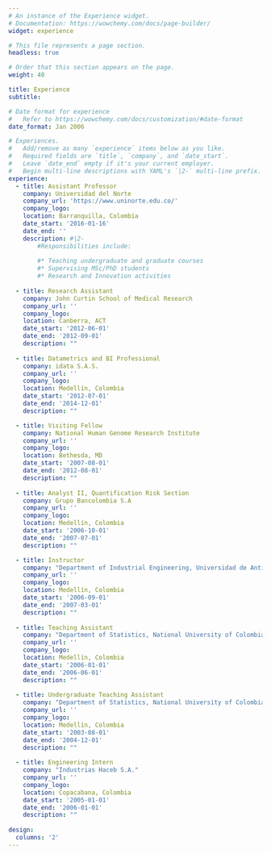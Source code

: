 ```yaml
---
# An instance of the Experience widget.
# Documentation: https://wowchemy.com/docs/page-builder/
widget: experience

# This file represents a page section.
headless: true

# Order that this section appears on the page.
weight: 40

title: Experience
subtitle:

# Date format for experience
#   Refer to https://wowchemy.com/docs/customization/#date-format
date_format: Jan 2006

# Experiences.
#   Add/remove as many `experience` items below as you like.
#   Required fields are `title`, `company`, and `date_start`.
#   Leave `date_end` empty if it's your current employer.
#   Begin multi-line descriptions with YAML's `|2-` multi-line prefix.
experience:
  - title: Assistant Professor
    company: Universidad del Norte
    company_url: 'https://www.uninorte.edu.co/'
    company_logo: 
    location: Barranquilla, Colombia
    date_start: '2016-01-16'
    date_end: ''
    description: #|2-
        #Responsibilities include:
        
        #* Teaching undergraduate and graduate courses
        #* Supervising MSc/PhD students
        #* Research and Innovation activities
        
  - title: Research Assistant 
    company: John Curtin School of Medical Research
    company_url: ''
    company_logo: 
    location: Canberra, ACT 
    date_start: '2012-06-01'
    date_end: '2012-09-01'
    description: ""
    
  - title: Datametrics and BI Professional
    company: idata S.A.S.
    company_url: ''
    company_logo: 
    location: Medellín, Colombia
    date_start: '2012-07-01'
    date_end: '2014-12-01'
    description: ""

  - title: Visiting Fellow
    company: National Human Genome Research Institute
    company_url: ''
    company_logo: 
    location: Bethesda, MD
    date_start: '2007-08-01'
    date_end: '2012-08-01'
    description: ""
    
  - title: Analyst II, Quantification Risk Section
    company: Grupo Bancolombia S.A
    company_url: ''
    company_logo: 
    location: Medellín, Colombia
    date_start: '2006-10-01'
    date_end: '2007-07-01'
    description: ""  

  - title: Instructor
    company: "Department of Industrial Engineering, Universidad de Antioquia"
    company_url: ''
    company_logo: 
    location: Medellín, Colombia
    date_start: '2006-09-01'
    date_end: '2007-03-01'
    description: ""  
    
  - title: Teaching Assistant
    company: "Department of Statistics, National University of Colombia at Medellín"
    company_url: ''
    company_logo: 
    location: Medellín, Colombia
    date_start: '2006-01-01'
    date_end: '2006-06-01'
    description: ""
    
  - title: Undergraduate Teaching Assistant
    company: "Department of Statistics, National University of Colombia at Medellín"
    company_url: ''
    company_logo: 
    location: Medellín, Colombia
    date_start: '2003-08-01'
    date_end: '2004-12-01'
    description: ""    
  
  - title: Engineering Intern
    company: "Industrias Haceb S.A."
    company_url: ''
    company_logo: 
    location: Copacabana, Colombia
    date_start: '2005-01-01'
    date_end: '2006-01-01'
    description: ""    
       
design:
  columns: '2'
---
```

